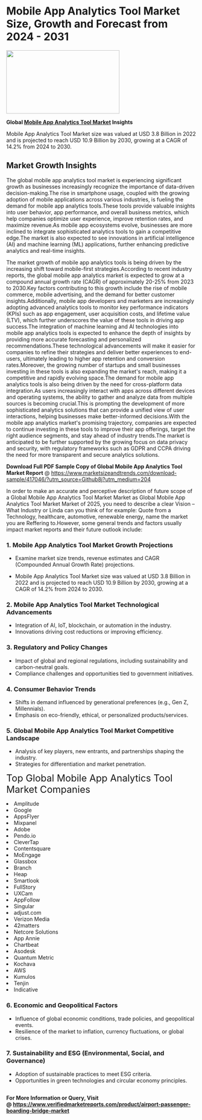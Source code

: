 <H1>Mobile App Analytics Tool Market Size, Growth and Forecast from 2024 - 2031</H1><img class="aligncenter size-medium wp-image-584254" src="https://thirdeyenews.in/wp-content/uploads/2024/09/Global-Market-Research-300x168.jpeg" alt="" width="300" height="168" /><p><strong>Global&nbsp;<a href="https://www.marketsizeandtrends.com/download-sample/417046/?utm_source=Github8j?utm_medium=204">Mobile App Analytics Tool Market</a> Insights</strong></p><p>Mobile App Analytics Tool Market size was valued at USD 3.8 Billion in 2022 and is projected to reach USD 10.9 Billion by 2030, growing at a CAGR of 14.2% from 2024 to 2030.</p><p><h2>Market Growth Insights</h2> <p>The global mobile app analytics tool market is experiencing significant growth as businesses increasingly recognize the importance of data-driven decision-making.The rise in smartphone usage, coupled with the growing adoption of mobile applications across various industries, is fueling the demand for mobile app analytics tools.These tools provide valuable insights into user behavior, app performance, and overall business metrics, which help companies optimize user experience, improve retention rates, and maximize revenue.As mobile app ecosystems evolve, businesses are more inclined to integrate sophisticated analytics tools to gain a competitive edge.The market is also expected to see innovations in artificial intelligence (AI) and machine learning (ML) applications, further enhancing predictive analytics and real-time insights.</p> <p>The market growth of mobile app analytics tools is being driven by the increasing shift toward mobile-first strategies.According to recent industry reports, the global mobile app analytics market is expected to grow at a compound annual growth rate (CAGR) of approximately 20-25% from 2023 to 2030.Key factors contributing to this growth include the rise of mobile commerce, mobile advertising, and the demand for better customer insights.Additionally, mobile app developers and marketers are increasingly adopting advanced analytics tools to monitor key performance indicators (KPIs) such as app engagement, user acquisition costs, and lifetime value (LTV), which further underscores the value of these tools in driving app success.The integration of machine learning and AI technologies into mobile app analytics tools is expected to enhance the depth of insights by providing more accurate forecasting and personalized recommendations.These technological advancements will make it easier for companies to refine their strategies and deliver better experiences to end-users, ultimately leading to higher app retention and conversion rates.Moreover, the growing number of startups and small businesses investing in these tools is also expanding the market's reach, making it a competitive and rapidly evolving space.The demand for mobile app analytics tools is also being driven by the need for cross-platform data integration.As users increasingly interact with apps across different devices and operating systems, the ability to gather and analyze data from multiple sources is becoming crucial.This is prompting the development of more sophisticated analytics solutions that can provide a unified view of user interactions, helping businesses make better-informed decisions.With the mobile app analytics market's promising trajectory, companies are expected to continue investing in these tools to improve their app offerings, target the right audience segments, and stay ahead of industry trends.The market is anticipated to be further supported by the growing focus on data privacy and security, with regulatory frameworks such as GDPR and CCPA driving the need for more transparent and secure analytics solutions.<p><span class=""><strong>Download Full PDF Sample Copy of Global Mobile App Analytics Tool Market Report</strong> @ <a href="https://www.marketsizeandtrends.com/download-sample/417046/?utm_source=Github8j?utm_medium=204" target="_blank">https://www.marketsizeandtrends.com/download-sample/417046/?utm_source=Github8j?utm_medium=204</a></span></p><p>In order to make an accurate and perceptive description of future scope of a Global&nbsp;Mobile App Analytics Tool Market Market as Global&nbsp;Mobile App Analytics Tool Market Market of 2025, you need to describe a clear Vision &ndash; What Industry or Linda can you think of for example: Quote from a Technology, healthcare, automotive, renewable energy, name the market you are Reffering to.However, some general trends and factors usually impact market reports and their future outlook include:</p><h3>1.&nbsp;<strong>Mobile App Analytics Tool Market Growth Projections</strong></h3><ul><li>Examine market size trends, revenue estimates and CAGR (Compounded Annual Growth Rate) projections.</li><li><p>Mobile App Analytics Tool Market size was valued at USD 3.8 Billion in 2022 and is projected to reach USD 10.9 Billion by 2030, growing at a CAGR of 14.2% from 2024 to 2030.</p></li></ul><h3>2.&nbsp;<strong>Mobile App Analytics Tool Market Technological Advancements</strong></h3><ul><li>Integration of AI, IoT, blockchain, or automation in the industry.</li><li>Innovations driving cost reductions or improving efficiency.</li></ul><h3>3.&nbsp;<strong>Regulatory and Policy Changes</strong></h3><ul><li>Impact of global and regional regulations, including sustainability and carbon-neutral goals.</li><li>Compliance challenges and opportunities tied to government initiatives.</li></ul><h3>4.&nbsp;<strong>Consumer Behavior Trends</strong></h3><ul><li>Shifts in demand influenced by generational preferences (e.g., Gen Z, Millennials).</li><li>Emphasis on eco-friendly, ethical, or personalized products/services.</li></ul><h3>5.&nbsp;<strong>Global Mobile App Analytics Tool Market Competitive Landscape</strong></h3><ul><li>Analysis of key players, new entrants, and partnerships shaping the industry.</li><li>Strategies for differentiation and market penetration.</li></ul><p data-pm-slice="1 1 []"><span style="color: inherit; font-family: inherit; font-size: 25px;">Top Global Mobile App Analytics Tool Market Companies</span></p><div class="" data-test-id=""><p><li>Amplitude</li><li> Google</li><li> AppsFlyer</li><li> Mixpanel</li><li> Adobe</li><li> Pendo.io</li><li> CleverTap</li><li> Contentsquare</li><li> MoEngage</li><li> Glassbox</li><li> Branch</li><li> Heap</li><li> Smartlook</li><li> FullStory</li><li> UXCam</li><li> AppFollow</li><li> Singular</li><li> adjust.com</li><li> Verizon Media</li><li> 42matters</li><li> Netcore Solutions</li><li> App Annie</li><li> Chartbeat</li><li> Asodesk</li><li> Quantum Metric</li><li> Kochava</li><li> AWS</li><li> Kumulos</li><li> Tenjin</li><li> Indicative</li></p></div><h3>6.&nbsp;<strong>Economic and Geopolitical Factors</strong></h3><ul><li>Influence of global economic conditions, trade policies, and geopolitical events.</li><li>Resilience of the market to inflation, currency fluctuations, or global crises.</li></ul><h3>7.&nbsp;<strong>Sustainability and ESG (Environmental, Social, and Governance)</strong></h3><ul><li>Adoption of sustainable practices to meet ESG criteria.</li><li>Opportunities in green technologies and circular economy principles.</li></ul><h2><strong style="font-size: 14px;">For More Information or Query, Visit @&nbsp;</strong><a style="background-color: #ffffff; font-size: 14px;" href="https://www.marketsizeandtrends.com/report/mobile-app-analytics-tool-market/" target="_blank">https://www.verifiedmarketreports.com/product/airport-passenger-boarding-bridge-market</a></h2>